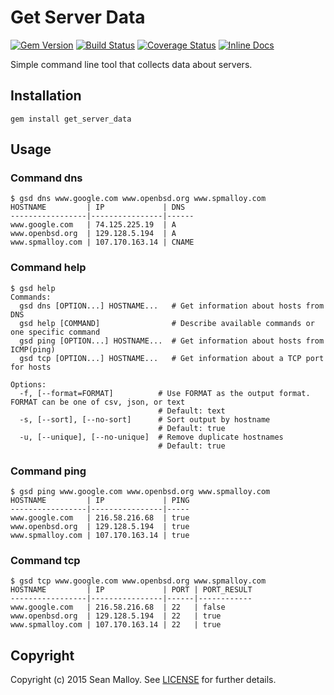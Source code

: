 Get Server Data
===============
[![Gem Version](https://badge.fury.io/rb/get_server_data.svg)](https://badge.fury.io/rb/get_server_data)
[![Build Status](https://travis-ci.org/seanmalloy/get-server-data.svg?branch=master)](https://travis-ci.org/seanmalloy/get-server-data)
[![Coverage Status](https://coveralls.io/repos/seanmalloy/get-server-data/badge.svg)](https://coveralls.io/r/seanmalloy/get-server-data)
[![Inline Docs](http://inch-ci.org/github/seanmalloy/get-server-data.png?branch=master)](http://inch-ci.org/github/seanmalloy/get-server-data)

Simple command line tool that collects data about servers.

## Installation
```
gem install get_server_data
```

## Usage

### Command dns
```
$ gsd dns www.google.com www.openbsd.org www.spmalloy.com
HOSTNAME         | IP             | DNS
-----------------|----------------|------
www.google.com   | 74.125.225.19  | A
www.openbsd.org  | 129.128.5.194  | A
www.spmalloy.com | 107.170.163.14 | CNAME
```

###  Command help
```
$ gsd help
Commands:
  gsd dns [OPTION...] HOSTNAME...   # Get information about hosts from DNS
  gsd help [COMMAND]                # Describe available commands or one specific command
  gsd ping [OPTION...] HOSTNAME...  # Get information about hosts from ICMP(ping)
  gsd tcp [OPTION...] HOSTNAME...   # Get information about a TCP port for hosts

Options:
  -f, [--format=FORMAT]          # Use FORMAT as the output format. FORMAT can be one of csv, json, or text
                                 # Default: text
  -s, [--sort], [--no-sort]      # Sort output by hostname
                                 # Default: true
  -u, [--unique], [--no-unique]  # Remove duplicate hostnames
                                 # Default: true
```

### Command ping
```
$ gsd ping www.google.com www.openbsd.org www.spmalloy.com
HOSTNAME         | IP             | PING
-----------------|----------------|-----
www.google.com   | 216.58.216.68  | true
www.openbsd.org  | 129.128.5.194  | true
www.spmalloy.com | 107.170.163.14 | true
```

### Command tcp
```
$ gsd tcp www.google.com www.openbsd.org www.spmalloy.com
HOSTNAME         | IP             | PORT | PORT_RESULT
-----------------|----------------|------|------------
www.google.com   | 216.58.216.68  | 22   | false
www.openbsd.org  | 129.128.5.194  | 22   | true
www.spmalloy.com | 107.170.163.14 | 22   | true
```

## Copyright
Copyright (c) 2015 Sean Malloy. See [LICENSE](LICENSE.md) for further details.

